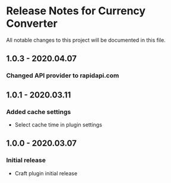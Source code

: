 # Release Notes for Currency Converter

All notable changes to this project will be documented in this file.

## 1.0.3 - 2020.04.07
### Changed API provider to rapidapi.com

## 1.0.1 - 2020.03.11
### Added cache settings
- Select cache time in plugin settings 

## 1.0.0 - 2020.03.07
### Initial release
- Craft plugin initial release
